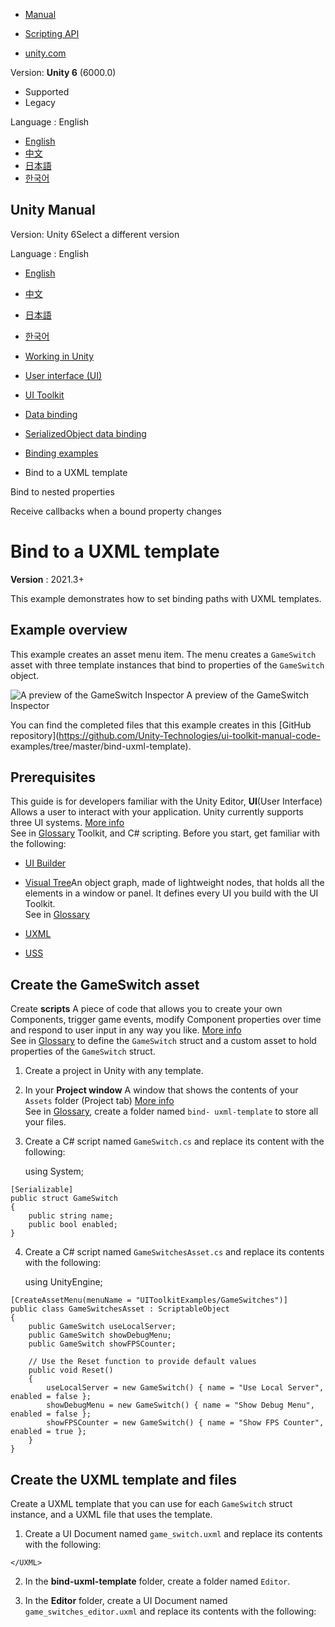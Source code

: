 [](https://docs.unity3d.com)

  * [Manual](../Manual/index.html)
  * [Scripting API](../ScriptReference/index.html)

  * [unity.com](https://unity.com/)

Version: **Unity 6** (6000.0)

  * Supported
  * Legacy

Language : English

  * [English](/Manual/UIE-bind-uxml-template.html)
  * [中文](/cn/current/Manual/UIE-bind-uxml-template.html)
  * [日本語](/ja/current/Manual/UIE-bind-uxml-template.html)
  * [한국어](/kr/current/Manual/UIE-bind-uxml-template.html)

[](https://docs.unity3d.com)

## Unity Manual

Version: Unity 6Select a different version

Language : English

  * [English](/Manual/UIE-bind-uxml-template.html)
  * [中文](/cn/current/Manual/UIE-bind-uxml-template.html)
  * [日本語](/ja/current/Manual/UIE-bind-uxml-template.html)
  * [한국어](/kr/current/Manual/UIE-bind-uxml-template.html)

  * [Working in Unity](working-in-unity.html)
  * [User interface (UI)](UIToolkits.html)
  * [UI Toolkit](UIElements.html)
  * [Data binding](UIE-data-binding.html)
  * [SerializedObject data binding](UIE-editor-binding.html)
  * [Binding examples](UIE-binding-examples.html)
  * Bind to a UXML template

[](UIE-bind-to-nested-properties.html)

Bind to nested properties

[](UIE-create-a-binding-callback.html)

Receive callbacks when a bound property changes

# Bind to a UXML template

**Version** : 2021.3+

This example demonstrates how to set binding paths with UXML templates.

## Example overview

This example creates an asset menu item. The menu creates a `GameSwitch` asset
with three template instances that bind to properties of the `GameSwitch`
object.

![A preview of the GameSwitch Inspector](../uploads/Main/uxml_template.png) A
preview of the GameSwitch Inspector

You can find the completed files that this example creates in this [GitHub
repository](https://github.com/Unity-Technologies/ui-toolkit-manual-code-
examples/tree/master/bind-uxml-template).

## Prerequisites

This guide is for developers familiar with the Unity Editor, **UI**(User
Interface) Allows a user to interact with your application. Unity currently
supports three UI systems. [More info](UI-system-compare.html)  
See in [Glossary](Glossary.html#UI) Toolkit, and C# scripting. Before you
start, get familiar with the following:

  * [UI Builder](UIBuilder.html)
  * [Visual Tree](UIE-VisualTree.html)An object graph, made of lightweight nodes, that holds all the elements in a window or panel. It defines every UI you build with the UI Toolkit.  
See in [Glossary](Glossary.html#Visualtree)

  * [UXML](UIE-UXML.html)
  * [USS](UIE-USS.html)

## Create the GameSwitch asset

Create **scripts** A piece of code that allows you to create your own
Components, trigger game events, modify Component properties over time and
respond to user input in any way you like. [More info](creating-scripts.html)  
See in [Glossary](Glossary.html#Scripts) to define the `GameSwitch` struct and
a custom asset to hold properties of the `GameSwitch` struct.

  1. Create a project in Unity with any template.

  2. In your **Project window** A window that shows the contents of your `Assets` folder (Project tab) [More info](ProjectView.html)  
See in [Glossary](Glossary.html#Projectwindow), create a folder named `bind-
uxml-template` to store all your files.

  3. Create a C# script named `GameSwitch.cs` and replace its content with the following:
    
        using System;
    
    [Serializable]
    public struct GameSwitch
    {
        public string name;
        public bool enabled;
    }
    

  4. Create a C# script named `GameSwitchesAsset.cs` and replace its contents with the following: 
    
        using UnityEngine;
    
    [CreateAssetMenu(menuName = "UIToolkitExamples/GameSwitches")]
    public class GameSwitchesAsset : ScriptableObject
    {
        public GameSwitch useLocalServer;
        public GameSwitch showDebugMenu;
        public GameSwitch showFPSCounter;
    
        // Use the Reset function to provide default values
        public void Reset()
        {
            useLocalServer = new GameSwitch() { name = "Use Local Server", enabled = false };
            showDebugMenu = new GameSwitch() { name = "Show Debug Menu", enabled = false };
            showFPSCounter = new GameSwitch() { name = "Show FPS Counter", enabled = true };
        }
    }
    

## Create the UXML template and files

Create a UXML template that you can use for each `GameSwitch` struct instance,
and a UXML file that uses the template.

  1. Create a UI Document named `game_switch.uxml` and replace its contents with the following:
    
        <UXML xmlns="UnityEngine.UIElements" xmlns:ue="UnityEditor.UIElements">
        <Box style="flex-direction: row;">
            <Toggle binding-path="enabled" />
            <TextField binding-path="name" readonly="true" style="flex-grow: 1;"/>
        </Box>
    </UXML>
    

  2. In the **bind-uxml-template** folder, create a folder named `Editor`.

  3. In the **Editor** folder, create a UI Document named `game_switches_editor.uxml` and replace its contents with the following: 
    
        <UXML xmlns="UnityEngine.UIElements" xmlns:ue="UnityEditor.UIElements">
        <Template name="switch" src="../game_switch.uxml"/>
        <Instance template="switch" binding-path="useLocalServer" />
        <Instance template="switch" binding-path="showDebugMenu" />
        <Instance template="switch" binding-path="showFPSCounter" />
    </UXML>
    

**Note** : This is the main UXML file for the custom Editor. Each property
binds to an instance of `game_switch.uxml` through the `binding-path`
attribute of `Instance` .

## Create the asset menu and the asset

Create a script to register a custom Editor for `GameSwitchesAsset`.

  1. Create a C# script named `GameSwitchesEditor.cs` and replace its content with the following:
    
        using UnityEditor;
    using UnityEngine;
    using UnityEngine.UIElements;
    
    namespace UIToolkitExamples
    {
        [CustomEditor(typeof(GameSwitchesAsset))]
        public class GameSwitchesEditor : Editor
        {
            [SerializeField]
            VisualTreeAsset visualTreeAsset;
    
            public override VisualElement CreateInspectorGUI()
            {
                return visualTreeAsset.CloneTree();
            }
        }
    }
    

  2. In the **Inspector** A Unity window that displays information about the currently selected GameObject, asset or project settings, allowing you to inspect and edit the values. [More info](UsingTheInspector.html)  
See in [Glossary](Glossary.html#Inspector) window of `GameSwitchesEditor.cs`,
assign the `game_switches_editor.uxml` file to the **Visual Tree Asset**
field.

## Test the binding

  1. In Unity, select **Assets** > **Create** > **UIToolkitExamples** > **GameSwitches** to create a new asset in your project’s `Assets` folder.
  2. Select the newly created asset. The Inspector shows toggles and text fields that bind to the `GameSwitchesAsset.useLocalServer`, `GameSwitchesAsset.showDebugMenu`, and `GameSwitchesAsset.showFPSCounter` properties.

## Additional resources

  * [SerializedObject data binding](UIE-Binding.html)
  * [Bindable elements](UIE-bindable-elements.html)
  * [Binding data type conversion](UIE-binding-data-type-conversion.html)
  * [Implementation details](UIE-binding-implementation-details.html)
  * [Binding examples](UIE-binding-examples.html)

[](UIE-bind-to-nested-properties.html)

Bind to nested properties

[](UIE-create-a-binding-callback.html)

Receive callbacks when a bound property changes

Copyright ©2005-2025 Unity Technologies. All rights reserved. Built from
6000.0.36f1 (02b661dc617c). Built on: 2025-01-14.

[Tutorials](https://learn.unity.com/)[Community
Answers](https://answers.unity3d.com)[Knowledge
Base](https://support.unity3d.com/hc/en-
us)[Forums](https://forum.unity3d.com)[Asset Store](https://unity3d.com/asset-
store)[Terms of
use](https://docs.unity3d.com/Manual/TermsOfUse.html)[Legal](https://unity.com/legal)[Privacy
Policy](https://unity.com/legal/privacy-
policy)[Cookies](https://unity.com/legal/cookie-policy)[Do Not Sell or Share
My Personal Information](https://unity.com/legal/do-not-sell-my-personal-
information)

[Your Privacy Choices (Cookie Settings)](javascript:void\(0\);)

